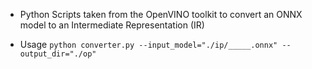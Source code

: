 - Python Scripts taken from the OpenVINO toolkit to convert an ONNX model to an Intermediate Representation (IR)

- Usage `python converter.py --input_model="./ip/_____.onnx" --output_dir="./op"`